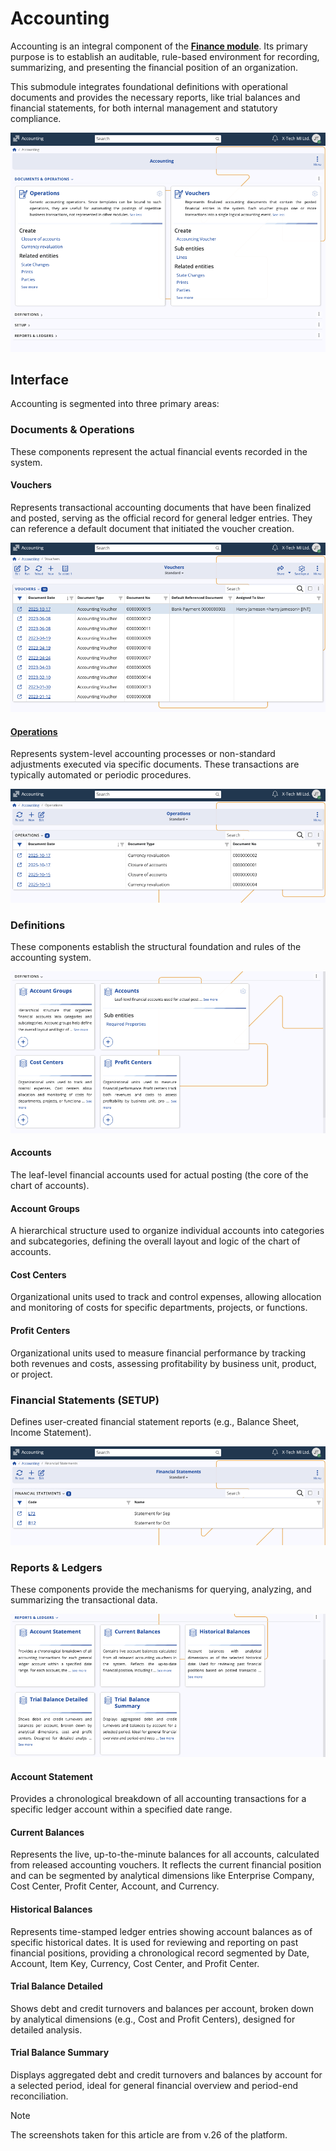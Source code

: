 # Accounting

Accounting is an integral component of the **[Finance module](../index.md)**. Its primary purpose is to establish an auditable, rule-based environment for recording, summarizing, and presenting the financial position of an organization. 

This submodule integrates foundational definitions with operational documents and provides the necessary reports, like trial balances and financial statements, for both internal management and statutory compliance.

![pictures](pictures/accounting_overview.png)

## Interface

Accounting is segmented into three primary areas: 

### Documents & Operations

These components represent the actual financial events recorded in the system.

#### Vouchers

Represents transactional accounting documents that have been finalized and posted, serving as the official record for general ledger entries. They can reference a default document that initiated the voucher creation.

![pictures](pictures/accounting_vouchers.png)

#### **[Operations](https://docs.erp.net/tech/modules/financials/accounting/operations/index.html)**

Represents system-level accounting processes or non-standard adjustments executed via specific documents. These transactions are typically automated or periodic procedures.

![pictures](pictures/accounting_operations.png)

### Definitions 

These components establish the structural foundation and rules of the accounting system.

![pictures](pictures/accounting_definitions.png)

#### Accounts

The leaf-level financial accounts used for actual posting (the core of the chart of accounts).

#### Account Groups

A hierarchical structure used to organize individual accounts into categories and subcategories, defining the overall layout and logic of the chart of accounts.

#### Cost Centers

Organizational units used to track and control expenses, allowing allocation and monitoring of costs for specific departments, projects, or functions.

#### Profit Centers

Organizational units used to measure financial performance by tracking both revenues and costs, assessing profitability by business unit, product, or project.

### Financial Statements (SETUP)

Defines user-created financial statement reports (e.g., Balance Sheet, Income Statement).

![pictures](pictures/accounting_setup.png)

### Reports & Ledgers

These components provide the mechanisms for querying, analyzing, and summarizing the transactional data.

![pictures](pictures/accounting_report_ledgers.png)

#### Account Statement

Provides a chronological breakdown of all accounting transactions for a specific ledger account within a specified date range.

#### Current Balances

Represents the live, up-to-the-minute balances for all accounts, calculated from released accounting vouchers. It reflects the current financial position and can be segmented by analytical dimensions like Enterprise Company, Cost Center, Profit Center, Account, and Currency.

#### Historical Balances

Represents time-stamped ledger entries showing account balances as of specific historical dates. It is used for reviewing and reporting on past financial positions, providing a chronological record segmented by Date, Account, Item Key, Currency, Cost Center, and Profit Center.

#### Trial Balance Detailed

Shows debt and credit turnovers and balances per account, broken down by analytical dimensions (e.g., Cost and Profit Centers), designed for detailed analysis.

#### Trial Balance Summary

Displays aggregated debt and credit turnovers and balances by account for a selected period, ideal for general financial overview and period-end reconciliation.

> [!NOTE]
>
> The screenshots taken for this article are from v.26 of the platform.

